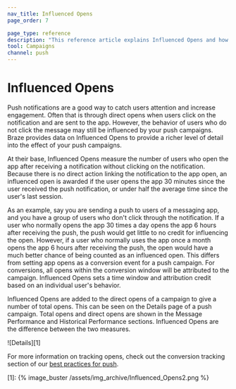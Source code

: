 ```yaml
---
nav_title: Influenced Opens
page_order: 7

page_type: reference
description: "This reference article explains Influenced Opens and how you can track them to provide a richer level of detail into the effect of your push campaigns."
tool: Campaigns
channel: push
---
```

# Influenced Opens

Push notifications are a good way to catch users attention and increase engagement. Often that is through direct opens when users click on the notification and are sent to the app. However, the behavior of users who do not click the message may still be influenced by your push campaigns. Braze provides data on Influenced Opens to provide a richer level of detail into the effect of your push campaigns. 

At their base, Influenced Opens measure the number of users who open the app after receiving a notification without clicking on the notification. Because there is no direct action linking the notification to the app open, an influenced open is awarded if the user opens the app 30 minutes since the user received the push notification, or under half the average time since the user's last session.

As an example, say you are sending a push to users of a messaging app, and you have a group of users who don't click through the notification. If a user who normally opens the app 30 times a day opens the app 6 hours after receiving the push, the push would get little to no credit for influencing the open. However, if a user who normally uses the app once a month opens the app 6 hours after receiving the push, the open would have a much better chance of being counted as an influenced open. This differs from setting app opens as a conversion event for a push campaign. For conversions, all opens within the conversion window will be attributed to the campaign. Influenced Opens sets a time window and attribution credit based on an individual user's behavior.

Influenced Opens are added to the direct opens of a campaign to give a number of total opens. This can be seen on the Details page of a push campaign. Total opens and direct opens are shown in the Message Performance and Historical Performance sections. Influenced Opens are the difference between the two measures.

![Details][1]

For more information on tracking opens, check out the conversion tracking section of our [best practices for push][bp].

[bp]: {{site.baseurl}}/help/best_practices/push/conversion_tracking/#conversion-tracking
[1]: {% image_buster /assets/img_archive/Influenced_Opens2.png %}
